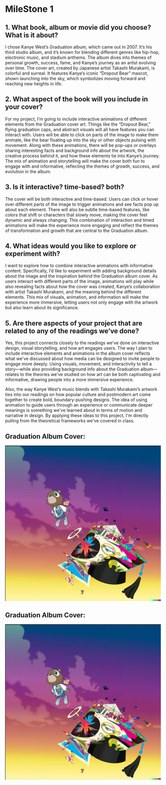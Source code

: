 # MileStone 1

## 1. What book, album or movie did you choose? What is it about?
I chose Kanye West’s Graduation album, which came out in 2007. It’s his third studio album, and it’s known for blending different genres like hip-hop, electronic music, and stadium anthems. The album dives into themes of personal growth, success, fame, and Kanye’s journey as an artist evolving over time. The cover art, created by Japanese artist Takashi Murakami, is colorful and surreal. It features Kanye’s iconic “Dropout Bear” mascot, shown launching into the sky, which symbolizes moving forward and reaching new heights in life.

## 2. What aspect of the book will you include in your cover?
For my project, I’m going to include interactive animations of different elements from the Graduation cover art. Things like the “Dropout Bear,” flying graduation caps, and abstract visuals will all have features you can interact with. Users will be able to click on parts of the image to make them animate, like the bear floating up into the sky or other objects pulsing with movement. Along with these animations, there will be pop-ups or overlays sharing interesting facts and background info about the artwork, the creative process behind it, and how these elements tie into Kanye’s journey. The mix of animation and storytelling will make the cover both fun to engage with and informative, reflecting the themes of growth, success, and evolution in the album.

## 3. Is it interactive? time-based? both?
The cover will be both interactive and time-based. Users can click or hover over different parts of the image to trigger animations and see facts pop up about each element. There will also be subtle time-based features, like colors that shift or characters that slowly move, making the cover feel dynamic and always changing. This combination of interaction and timed animations will make the experience more engaging and reflect the themes of transformation and growth that are central to the Graduation album.

## 4. What ideas would you like to explore or experiment with?  
I want to explore how to combine interactive animations with informative content. Specifically, I’d like to experiment with adding background details about the image and the inspiration behind the Graduation album cover. As users interact with different parts of the image, animations will play while also revealing facts about how the cover was created, Kanye’s collaboration with artist Takashi Murakami, and the meaning behind the different elements. This mix of visuals, animation, and information will make the experience more immersive, letting users not only engage with the artwork but also learn about its significance.

## 5. Are there aspects of your project that are related to any of the readings we’ve done?
Yes, this project connects closely to the readings we've done on interactive design, visual storytelling, and how art engages users. The way I plan to include interactive elements and animations in the album cover reflects what we've discussed about how media can be designed to invite people to engage more deeply. Using visuals, movement, and interactivity to tell a story—while also providing background info about the Graduation album—relates to the theories we've studied on how art can be both captivating and informative, drawing people into a more immersive experience.

Also, the way Kanye West’s music blends with Takashi Murakami’s artwork ties into our readings on how popular culture and postmodern art come together to create bold, boundary-pushing designs. The idea of using animation to guide users through an experience or communicate deeper meanings is something we've learned about in terms of motion and narrative in design. By applying these ideas to this project, I'm directly pulling from the theoretical frameworks we've covered in class.




## Graduation Album Cover:  
![image description](Graduation.png)


## Graduation Album Cover:  
![image description](Graduation.png)
